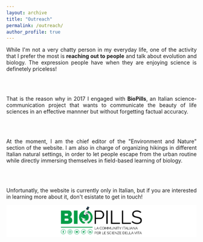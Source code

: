 ```yaml
---
layout: archive
title: "Outreach"
permalink: /outreach/
author_profile: true
---
```


<div style="text-align: justify">

While I'm not a very chatty person in my everyday life, one of the activity that I prefer the most is <b>reaching out to people</b> and talk about evolution and biology. The expression people have when they are enjoying science is definetely priceless!
      
<br />
<br />

That is the reason why in 2017 I engaged with <b><a ref="https://www.biopills.net/">BioPills</a></b>, an Italian science-communication project that wants to communicate the beauty of life sciences in an effective mannner but without forgetting factual accuracy.
      
<br />
<br />

At the moment, I am the chief editor of the "Environment and Nature" section of the website. I am also in charge of organizing hikings in different Italian natural settings, in order to let people escape from the urban routine while directly immersing themselves in field-based learning of biology.
      
<br />
<br />

Unfortunatly, the website is currently only in Italian, but if you are interested in learning more about it, don't esistate to get in touch!

</div>

[![biopills](/images/biopills_resized.jpg)](https://www.biopills.net/)